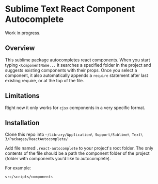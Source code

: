 # Sublime Text React Component Autocomplete
Work in progress.

## Overview
This sublime package autocompletes react components.
When you start typing `<ComponentName...` it searches a specified folder in the project and suggests existing components with their props.
Once you select a component, it also automatically appends a `require` statement after last existing require, or at the top of the file.

## Limitations
Right now it only works for `cjsx` components in a very specific format.

## Installation
Clone this repo into `~/Library/Application\ Support/Sublime\ Text\ 3/Packages/ReactAutocomplete/`

Add file named `.react-autocomplete` to your project's root folder.
The only contents of the file should be a path the component folder of the project (folder with components you'd like to autocomplete).

For example:
```
src/scripts/components
```
